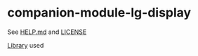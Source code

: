 # companion-module-lg-display
See [HELP.md](./HELP.md) and [LICENSE](./LICENSE)

[Library](https://github.com/WesSouza/lgtv-ip-control) used